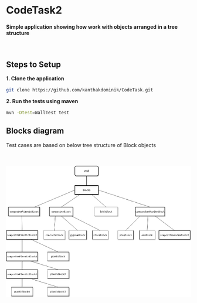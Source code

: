 # CodeTask2

#### Simple application showing how work with objects arranged in a tree structure

<br /> 

## Steps to Setup

**1. Clone the application**

```bash
git clone https://github.com/kanthakdominik/CodeTask.git
```

**2. Run the tests using maven**

```bash
mvn -Dtest=WallTest test 
```

## Blocks diagram 
Test cases are based on below tree structure of Block objects
<br /> 
<br /> 
<br /> 

![Block diagram](https://github.com/kanthakdominik/CodeTask/blob/main/block_diagram.png)
